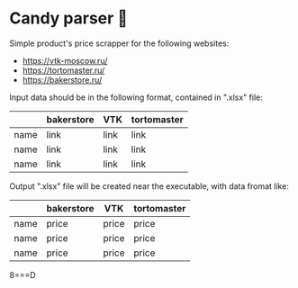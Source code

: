 # Сandy parser :candy:

Simple product's price scrapper for the following websites:
  * https://vtk-moscow.ru/
  * https://tortomaster.ru/
  * https://bakerstore.ru/

Input data should be in the following format, contained in ".xlsx" file:

|      | bakerstore |  VTK  | tortomaster |
|------|------------|-------|-------------|
| name |    link    | link  |    link     |
| name |    link    | link  |    link     |
| name |    link    | link  |    link     |

Output ".xlsx" file will be created near the executable, with data fromat like:

|      | bakerstore |  VTK  | tortomaster |
|------|------------|-------|-------------|
| name |    price   | price |    price    |
| name |    price   | price |    price    |
| name |    price   | price |    price    |

<table>
 <row><col>8===D</col></row>
</table>

